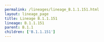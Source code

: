 ```yaml
---
permalink: /lineages/lineage_B.1.1.151.html
layout: lineage_page
title: Lineage B.1.1.151
lineage: B.1.1.151
parent: B.1.1
children: ['B.1.1.151']
---
```

